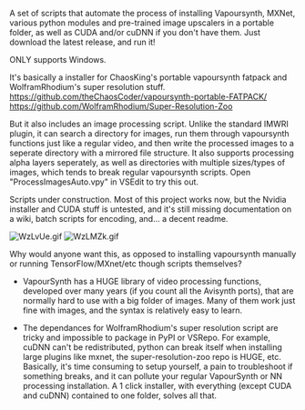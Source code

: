 A set of scripts that automate the process of installing Vapoursynth, MXNet, various python modules and pre-trained image upscalers in a portable folder, as well as CUDA and/or cuDNN if you don't have them. Just download the latest release, and run it!

ONLY supports Windows.

It's basically a installer for ChaosKing's portable vapoursynth fatpack and WolframRhodium's super resolution stuff.
https://github.com/theChaosCoder/vapoursynth-portable-FATPACK/
https://github.com/WolframRhodium/Super-Resolution-Zoo

But it also includes an image processing script. Unlike the standard IMWRI plugin, it can search a directory for images, run them through vapoursynth functions just like a regular video, and then write the processed images to a seperate directory with a mirrored file structure. It also supports processing alpha layers seperately, as well as directories with multiple sizes/types of images, which tends to break regular vapoursynth scripts. Open "ProcessImagesAuto.vpy" in VSEdit to try this out. 

Scripts under construction. Most of this project works now, but the Nvidia installer and CUDA stuff is untested, and it's still missing documentation on a wiki, batch scripts for encoding, and... a decent readme. 

![WzLvUe.gif](https://i.lensdump.com/i/WzLvUe.gif)
![WzLMZk.gif](https://i.lensdump.com/i/WzLMZk.gif)

Why would anyone want this, as opposed to installing vapoursynth manually or running TensorFlow/MXnet/etc though scripts themselves?

* VapourSynth has a HUGE library of video processing functions, developed over many years (if you count all the Avisynth ports), that are normally hard to use with a big folder of images. Many of them work just fine with images, and the syntax is relatively easy to learn.  

* The dependances for WolframRhodium's super resolution script are tricky and impossible to package in PyPI or VSRepo. For example, cuDNN can't be redistributed, python can break itself when installing large plugins like mxnet, the super-resolution-zoo repo is HUGE, etc. Basically, it's time consuming to setup yourself, a pain to troubleshoot if something breaks, and it can pollute your regular VapourSynth or NN processing installation. A 1 click installer, with everything (except CUDA and cuDNN) contained to one folder, solves all that. 


